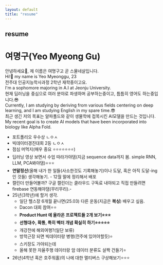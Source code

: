 ```yaml
---
layout: default
title: "resume"
---
```


## resume

# **여명구(Yeo Myeong Gu)**

안녕하세요👋, 제 이름은 여명구고 곧 스물네살입니다.  
Hi!👋 my name is Yeo Myeonggu, 23  
전주대 인공지능학사과정 2학년 재학중이고요.  
I'm a sophomore majoring in A.I at Jeonju University.  
현재 딥러닝을 중심으로 여러 분야로 파생하며 공부하는중이고, 틈틈히 영어도 하는중입니다.😎  
Currently, I am studying by deriving from various fields centering on deep learning, and I am studying English in my spare time.😎  
최근 생긴 저의 목표는 알파폴드와 같이 생물학에 접목시킨 AI모델을 만드는 것입니다.  
My recent goal is to create AI models that have been incorporated into biology like Alpha Fold.  


- 포트폴리오 우수상 ㄴㅇㅅ  
- 빅데이터경진대회 2등 ㄴㅇㅅ  
- 점심 머먹지(매우 중요 ⭐⭐⭐⭐⭐⭐⭐) 
- 딥러닝 영상 보면서 수업 따라가야댐(지금 sequence data까지 봄. simple RNN, LLM, PCA봐야댐)⭐⭐⭐
- **연말정산**(올해 내가 한 일들(사소한것도 기록해놓기)이나 도달, 혹은 아직 도달-ing인 것들) 생각해놓기. - 12월 말에 정리해서 배포
- 캘린더 만들어볼까? 구글 캘린더는 클라우드 구독료 내야되고 직접 만들려면 firebase 연동해야댐(무리무리).-
- 25년(3학년)에 할거 생각. 
  - 일단 헬스장 6개월 끝나면(25.03) 다른 운동(지금은 **복싱**) 배우고 싶음.
  - Dacon 대회 참여⭐⭐
  - **Product Hunt 에 올라온 프로젝트들 2개 보기⭐⭐⭐**
  - **선형대수, 확통, 특히 벡터 개념 확실히 하기⭐⭐⭐⭐⭐**
  - 개강전에 해외여행?(일단 보류)
  - 방학근장 되면 빅데이터랑 병행(전주에 있어야할듯)⭐
  - 스키장도 가야되는데
  - 올해 못한 자율주행 데이터랑 암 데이터 분류도 살짝 건들기⭐
- 26년(4학년 혹은 호주워홀)의 나에 대한 멀티버스 구상해보기⭐⭐⭐
